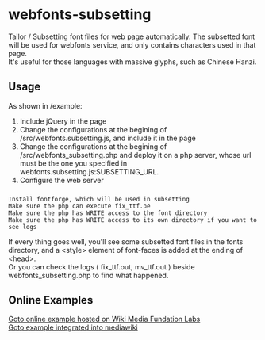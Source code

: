 webfonts-subsetting
===================

Tailor / Subsetting font files for web page automatically. The subsetted font will be used for webfonts service, and only contains characters used in that page.<br/>
It's useful for those languages with massive glyphs, such as Chinese Hanzi.


Usage
-------------------

As shown in /example:<br/>
1. Include jQuery in the page<br/>
2. Change the configurations at the begining of /src/webfonts.subsetting.js, and include it in the page<br/>
3. Change the configurations at the begining of /src/webfonts_subsetting.php and deploy it on a php server, whose url must be the one you specified in webfonts.subsetting.js:SUBSETTING_URL.<br/>
4. Configure the web server
###
    Install fontforge, which will be used in subsetting
    Make sure the php can execute fix_ttf.pe
    Make sure the php has WRITE access to the font directory
    Make sure the php has WRITE access to its own directory if you want to see logs

If every thing goes well, you'll see some subsetted font files in the fonts directory, and a &lt;style&gt; element of font-faces is added at the ending of &lt;head&gt;.<br/>
Or you can check the logs ( fix_ttf.out, mv_ttf.out ) beside webfonts_subsetting.php to find what happened.


Online Examples
-------------------

[Goto online example hosted on Wiki Media Fundation Labs](http://fonttailor.wmflabs.org/webfonts-subsetting)<br />
[Goto example integrated into mediawiki](http://fonttailor.wmflabs.org)<br />
